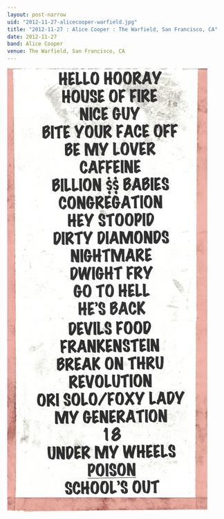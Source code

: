 ```yaml
---
layout: post-narrow
uid: "2012-11-27-alicecooper-warfield.jpg"
title: "2012-11-27 : Alice Cooper : The Warfield, San Francisco, CA"
date: 2012-11-27
band: Alice Cooper
venue: The Warfield, San Francisco, CA
---
```


<div class="showcase">
  <img src="/img/2012/11/20121127-AliceCooper-Warfield.jpg" alt="2012-11-27-alicecooper-warfield.jpg">
</div>
